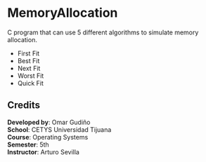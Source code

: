 # MemoryAllocation

C program that can use 5 different algorithms to simulate memory allocation.
- First Fit
- Best Fit
- Next Fit
- Worst Fit
- Quick Fit

## Credits

**Developed by**: Omar Gudiño  
**School**: CETYS Universidad Tijuana  
**Course**: Operating Systems  
**Semester**: 5th  
**Instructor**: Arturo Sevilla
